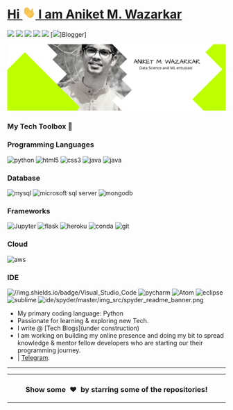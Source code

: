 # [Hi <img src="https://raw.githubusercontent.com/ABSphreak/ABSphreak/master/gifs/Hi.gif" width="30px"> I am Aniket M. Wazarkar](http://aniketwazarkar.unaux.com/)
<p align = "left">

[<img height="30" src="https://img.shields.io/badge/twitter-%231DA1F2.svg?&style=for-the-badge&logo=twitter&logoColor=white" />][twitter]
[<img height="30" src = "https://img.shields.io/badge/Instagram-E4405F?style=for-the-badge&logo=instagram&logoColor=white"/>][Instagram] 
[<img height="30" src="https://img.shields.io/badge/linkedin-blue.svg?&style=for-the-badge&logo=linkedin&logoColor=white" />][LinkedIn]
[<img height="30" src="https://img.shields.io/badge/Medium-12100E?style=for-the-badge&logo=medium&logoColor=white" />][Medium]
[<img height="30" src="https://img.shields.io/badge/Medium-12100E?style=for-the-badge&logo=medium&logoColor=white" />][Medium]
[<img height="30" src="https://img.shields.io/badge/Blogger-FF5722?style=for-the-badge&logo=blogger&logoColor=white" />]Blogger]
</p>

![alt text](https://github.com/aniketspeaks/aniketspeaks/blob/main/Black%20Technology%20LinkedIn%20Banner%20(1).png)


### My Tech Toolbox 🧰
### Programming Languages
<p align="left">
<img src="https://img.shields.io/badge/Python-3776AB?style=for-the-badge&logo=python&logoColor=white" alt="python" height="40"/> 
<img src="https://img.shields.io/badge/HTML5-E34F26?style=for-the-badge&logo=html5&logoColor=white" alt="html5" height="40"/> 
<img src="https://img.shields.io/badge/CSS3-1572B6?style=for-the-badge&logo=css3&logoColor=white" alt="css3" height="40"/>  
<img src="https://img.shields.io/badge/Java-ED8B00?style=for-the-badge&logo=java&logoColor=white" alt="java" height="40"/>  
<img src="https://img.shields.io/badge/scikit_learn-F7931E?style=for-the-badge&logo=scikit-learn&logoColor=white" alt="java" height="40"/>  
</p>

### Database
<p align = "left">
<img src="https://img.shields.io/badge/MySQL-00000F?style=for-the-badge&logo=mysql&logoColor=white" alt="mysql" height="40"/> 
<img src="https://img.shields.io/badge/Microsoft%20SQL%20Sever-CC2927?style=for-the-badge&logo=microsoft%20sql%20server&logoColor=white" alt="microsoft sql server" height="40"/>
<img src="https://img.shields.io/badge/MongoDB-4EA94B?style=for-the-badge&logo=mongodb&logoColor=white" alt="mongodb" height="40"/> 
</p>

### Frameworks 
<p align = "left">
<img src="https://img.shields.io/badge/Jupyter-F37626.svg?&style=for-the-badge&logo=Jupyter&logoColor=white" alt="Jupyter" height="40"/> 
<img src="https://img.shields.io/badge/Flask-000000?style=for-the-badge&logo=flask&logoColor=white" alt="flask" height="40"/> 
<img src="https://img.shields.io/badge/Heroku-430098?style=for-the-badge&logo=heroku&logoColor=white" alt="heroku" height="40"/> 
<img src="https://img.shields.io/badge/conda-342B029.svg?&style=for-the-badge&logo=anaconda&logoColor=white" alt="conda" height="40"/> 
<img src="https://img.shields.io/badge/Git-F05032?style=for-the-badge&logo=git&logoColor=white" alt="git" height="40"/> 
</p>

### Cloud
<p align = "left">
<img src="https://img.shields.io/badge/Amazon_AWS-232F3E?style=for-the-badge&logo=amazon-aws&logoColor=white" alt="aws" height="40"/> 
</p>

### IDE 
<p align = "left">
<img src="https://img.shields.io/badge/Visual_Studio_Code-0078D4?style=for-the-badge&logo=visual%20studio%20code&logoColor=white" alt="//img.shields.io/badge/Visual_Studio_Code" height="40"/> 
<img src="https://img.shields.io/badge/pycharm-143?style=for-the-badge&logo=pycharm&logoColor=black&color=black&labelColor=green" alt="pycharm" height="40"/> 
<img src="https://img.shields.io/badge/Atom-66595C?style=for-the-badge&logo=Atom&logoColor=white" alt="Atom" height="40"/> 
<img src="https://img.shields.io/badge/Eclipse-2C2255?style=for-the-badge&logo=eclipse&logoColor=white" alt="eclipse" height="40"/> 
<img src="https://img.shields.io/badge/sublime_text-%23575757.svg?&style=for-the-badge&logo=sublime-text&logoColor=important" alt="sublime" height="40"/> 
<img src="https://raw.githubusercontent.com/spyder-ide/spyder/master/img_src/spyder_readme_banner.png" alt="ide/spyder/master/img_src/spyder_readme_banner.png" height="40"/> 

</p>





 

* My primary coding language: Python
* Passionate for learning & exploring new Tech. 
* I write @ [Tech Blogs](under construction)
* I am working on building my online presence and doing my bit to spread knowledge & mentor fellow developers who are starting our their programming journey.
* | [Telegram](https://t.me/ianiket5).
<!--* If you play Call of Duty- add me: AniketSpeaks>
<!--* I am currently learning Docker-->
<!--* I’m currently working on my portfolio. -->
<!-- * Ask me about anything, I'll be happy to help.-->
<!-- -->
<!--* I'm looking to collaborate on Open source project -->
<!--* Exploratory Data Analysis  Are Always Welcome -->
---

<table><tr><td valign="top" width="50%">


 

[twitter]: https://twitter.com/aniketspeaks__
[Instagram]: https://instagram.com/aniketspeaks__
[gmail]: https://gmail.com
[linkedin]: https://www.linkedin.com/in/ianiket1/
[Medium]: https://medium.com/@aniketwazarkar5
[Facebook]: https://www.facebook.com/aniketspeaks
[Blogger]: https://tech-valley1.blogspot.com/

<h3 align="center">Show some &nbsp;❤️&nbsp; by starring some of the repositories!</h3>
